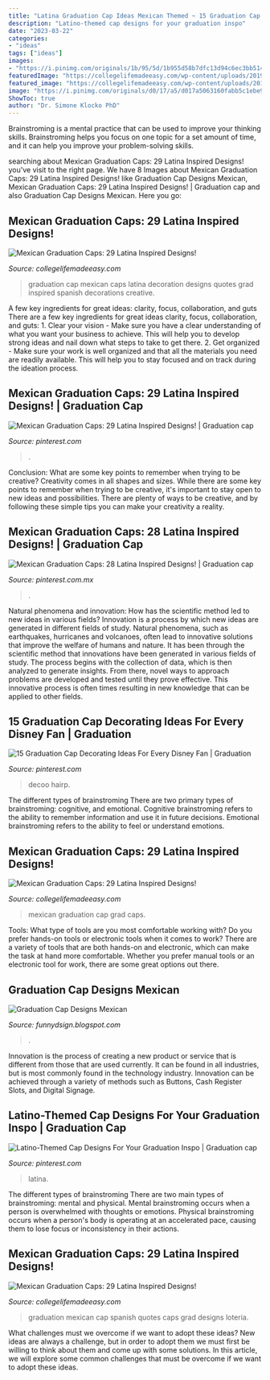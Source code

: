 ```yaml
---
title: "Latina Graduation Cap Ideas Mexican Themed ~ 15 Graduation Cap Decorating Ideas For Every Disney Fan"
description: "Latino-themed cap designs for your graduation inspo"
date: "2023-03-22"
categories:
- "ideas"
tags: ["ideas"]
images:
- "https://i.pinimg.com/originals/1b/95/5d/1b955d58b7dfc13d94c6ec3bb514243c.jpg"
featuredImage: "https://collegelifemadeeasy.com/wp-content/uploads/2019/04/mexican-grad-cap-21.png"
featured_image: "https://collegelifemadeeasy.com/wp-content/uploads/2019/04/mexican-grad-cap-21.png"
image: "https://i.pinimg.com/originals/d0/17/a5/d017a5063160fabb5c1ebe9d741ef754.jpg"
ShowToc: true
author: "Dr. Simone Klocko PhD"
---
```



Brainstroming is a mental practice that can be used to improve your thinking skills. Brainstroming helps you focus on one topic for a set amount of time, and it can help you improve your problem-solving skills.

	

		
searching about Mexican Graduation Caps: 29 Latina Inspired Designs! you've visit to the right page. We have 8 Images about Mexican Graduation Caps: 29 Latina Inspired Designs! like Graduation Cap Designs Mexican, Mexican Graduation Caps: 29 Latina Inspired Designs! | Graduation cap and also Graduation Cap Designs Mexican. Here you go:
		
    
## Mexican Graduation Caps: 29 Latina Inspired Designs!

<img loading=lazy src="https://collegelifemadeeasy.com/wp-content/uploads/2019/04/mexican-grad-cap-17.png" onerror="this.onerror=null;this.src='https://tse2.mm.bing.net/th?id=OIP.kfYOvBNNFRB8W118Cw1iHgHaHa&amp;pid=15.1';" alt="Mexican Graduation Caps: 29 Latina Inspired Designs!">

_Source: collegelifemadeeasy.com_

>graduation cap mexican caps latina decoration designs quotes grad inspired spanish decorations creative. 

	

A few key ingredients for great ideas: clarity, focus, collaboration, and guts
There are a few key ingredients for great ideas clarity, focus, collaboration, and guts: 1. Clear your vision - Make sure you have a clear understanding of what you want your business to achieve. This will help you to develop strong ideas and nail down what steps to take to get there.
2. Get organized - Make sure your work is well organized and that all the materials you need are readily available. This will help you to stay focused and on track during the ideation process.

    
## Mexican Graduation Caps: 29 Latina Inspired Designs! | Graduation Cap

<img loading=lazy src="https://i.pinimg.com/originals/1c/66/c8/1c66c8ce08742e0da7939348db779da2.jpg" onerror="this.onerror=null;this.src='https://tse4.mm.bing.net/th?id=OIP.1cVkqI7T24j08DX6kBCC3gHaHa&amp;pid=15.1';" alt="Mexican Graduation Caps: 29 Latina Inspired Designs! | Graduation cap">

_Source: pinterest.com_

>. 

	

Conclusion: What are some key points to remember when trying to be creative?
Creativity comes in all shapes and sizes. While there are some key points to remember when trying to be creative, it's important to stay open to new ideas and possibilities. There are plenty of ways to be creative, and by following these simple tips you can make your creativity a reality.

    
## Mexican Graduation Caps: 28 Latina Inspired Designs! | Graduation Cap

<img loading=lazy src="https://i.pinimg.com/736x/d9/c4/ad/d9c4ad5dae11ef56a648771a09327c04.jpg" onerror="this.onerror=null;this.src='https://tse1.mm.bing.net/th?id=OIP._Zo0MYJHf0mATZbeodMiSwHaIV&amp;pid=15.1';" alt="Mexican Graduation Caps: 28 Latina Inspired Designs! | Graduation cap">

_Source: pinterest.com.mx_

>. 

	

Natural phenomena and innovation: How has the scientific method led to new ideas in various fields?
Innovation is a process by which new ideas are generated in different fields of study. Natural phenomena, such as earthquakes, hurricanes and volcanoes, often lead to innovative solutions that improve the welfare of humans and nature. It has been through the scientific method that innovations have been generated in various fields of study. The process begins with the collection of data, which is then analyzed to generate insights. From there, novel ways to approach problems are developed and tested until they prove effective. This innovative process is often times resulting in new knowledge that can be applied to other fields.

    
## 15 Graduation Cap Decorating Ideas For Every Disney Fan | Graduation

<img loading=lazy src="https://i.pinimg.com/736x/e6/9d/ab/e69dab3ec5c613294573b08dee23b31f.jpg" onerror="this.onerror=null;this.src='https://tse3.mm.bing.net/th?id=OIP.tk3CJw03Y2SAyfYkfcy6lQHaHa&amp;pid=15.1';" alt="15 Graduation Cap Decorating Ideas For Every Disney Fan | Graduation">

_Source: pinterest.com_

>decoo hairp. 

	

The different types of brainstroming
There are two primary types of brainstroming: cognitive, and emotional. Cognitive brainstroming refers to the ability to remember information and use it in future decisions. Emotional brainstroming refers to the ability to feel or understand emotions.

    
## Mexican Graduation Caps: 29 Latina Inspired Designs!

<img loading=lazy src="https://collegelifemadeeasy.com/wp-content/uploads/2019/04/mexican-grad-cap-7.png" onerror="this.onerror=null;this.src='https://tse2.mm.bing.net/th?id=OIP.Z2sAaZnXolcPbK9-MS93YQHaHa&amp;pid=15.1';" alt="Mexican Graduation Caps: 29 Latina Inspired Designs!">

_Source: collegelifemadeeasy.com_

>mexican graduation cap grad caps. 

	

Tools: What type of tools are you most comfortable working with?
Do you prefer hands-on tools or electronic tools when it comes to work? There are a variety of tools that are both hands-on and electronic, which can make the task at hand more comfortable. Whether you prefer manual tools or an electronic tool for work, there are some great options out there.

    
## Graduation Cap Designs Mexican

<img loading=lazy src="https://i.pinimg.com/originals/1b/95/5d/1b955d58b7dfc13d94c6ec3bb514243c.jpg" onerror="this.onerror=null;this.src='https://tse3.mm.bing.net/th?id=OIP.G4UwGABkTMfm8he4nFC2bwHaNi&amp;pid=15.1';" alt="Graduation Cap Designs Mexican">

_Source: funnydsign.blogspot.com_

>. 

	

Innovation is the process of creating a new product or service that is different from those that are used currently. It can be found in all industries, but is most commonly found in the technology industry. Innovation can be achieved through a variety of methods such as Buttons, Cash Register Slots, and Digital Signage.

    
## Latino-Themed Cap Designs For Your Graduation Inspo | Graduation Cap

<img loading=lazy src="https://i.pinimg.com/originals/d0/17/a5/d017a5063160fabb5c1ebe9d741ef754.jpg" onerror="this.onerror=null;this.src='https://tse4.mm.bing.net/th?id=OIP.0vWL68mFTUSjoA4JN98YqAHaHa&amp;pid=15.1';" alt="Latino-Themed Cap Designs For Your Graduation Inspo | Graduation cap">

_Source: pinterest.com_

>latina. 

	

The different types of brainstroming
There are two main types of brainstroming: mental and physical. Mental brainstroming occurs when a person is overwhelmed with thoughts or emotions. Physical brainstroming occurs when a person's body is operating at an accelerated pace, causing them to lose focus or inconsistency in their actions.

    
## Mexican Graduation Caps: 29 Latina Inspired Designs!

<img loading=lazy src="https://collegelifemadeeasy.com/wp-content/uploads/2019/04/mexican-grad-cap-21.png" onerror="this.onerror=null;this.src='https://tse3.mm.bing.net/th?id=OIP.ucgUxMzGZMh8-MV8KXTVbAHaHa&amp;pid=15.1';" alt="Mexican Graduation Caps: 29 Latina Inspired Designs!">

_Source: collegelifemadeeasy.com_

>graduation mexican cap spanish quotes caps grad designs loteria. 

	

What challenges must we overcome if we want to adopt these ideas?
New ideas are always a challenge, but in order to adopt them we must first be willing to think about them and come up with some solutions. In this article, we will explore some common challenges that must be overcome if we want to adopt these ideas.

